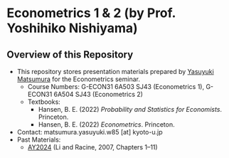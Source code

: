 # Econometrics 1 & 2 (by Prof. Yoshihiko Nishiyama)

## Overview of this Repository

- This repository stores presentation materials prepared by [Yasuyuki Matsumura](https://yasu0704xx.github.io) for the Econometrics seminar.
  - Course Numbers: G-ECON31 6A503 SJ43 (Econometrics 1), G-ECON31 6A504 SJ43 (Econometrics 2)
  - Textbooks:
    - Hansen, B. E. (2022) *Probability and Statistics for Economists*. Princeton.
    - Hansen, B. E. (2022) *Econometrics*. Princeton.
- Contact: matsumura.yasuyuki.w85 [at] kyoto-u.jp
- Past Materials:
  - [AY2024](https://github.com/yasu0704xx/Econometrics2024) (Li and Racine, 2007, Chapters 1–11)
